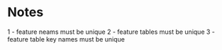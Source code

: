 # Notes

1 - feature neams must be unique
2 - feature tables must be unique
3 - feature table key names must be unique